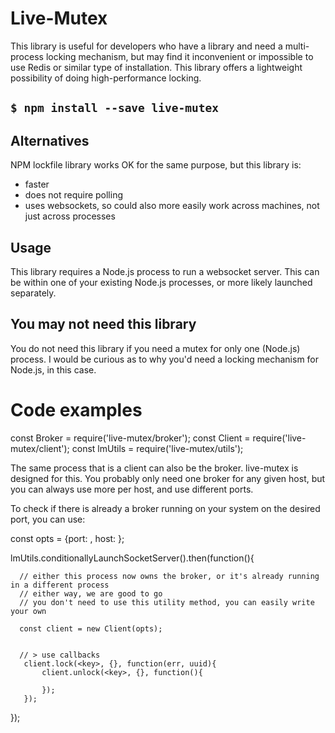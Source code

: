 

# Live-Mutex

This library is useful for developers who have a library and need a multi-process locking mechanism, but may find it
inconvenient or impossible to use Redis or similar type of installation. This library offers a lightweight possibility
of doing high-performance locking.

## ```$ npm install --save live-mutex ```

## Alternatives

NPM lockfile library works OK for the same purpose, but this library is:

* faster
* does not require polling
* uses websockets, so could also more easily work across machines, not just across processes


## Usage
This library requires a Node.js process to run a websocket server. This can be within one of your existing Node.js
processes, or more likely launched separately.


## You may not need this library
You do not need this library if you need a mutex for only one (Node.js) process. I would be curious as to why
you'd need a locking mechanism for Node.js, in this case.


# Code examples

const Broker = require('live-mutex/broker');
const Client = require('live-mutex/client');
const lmUtils = require('live-mutex/utils');


The same process that is a client can also be the broker. live-mutex is designed for this.
You probably only need one broker for any given host, but you can always use more per host, and use different ports.

To check if there is already a broker running on your system on the desired port, you can use:

const opts = {port: <port> , host: <host>};

lmUtils.conditionallyLaunchSocketServer().then(function(){
           
      // either this process now owns the broker, or it's already running in a different process
      // either way, we are good to go
      // you don't need to use this utility method, you can easily write your own
      
      const client = new Client(opts);
     
      
      // > use callbacks
       client.lock(<key>, {}, function(err, uuid){
           client.unlock(<key>, {}, function(){
           
           });
       });
      
});